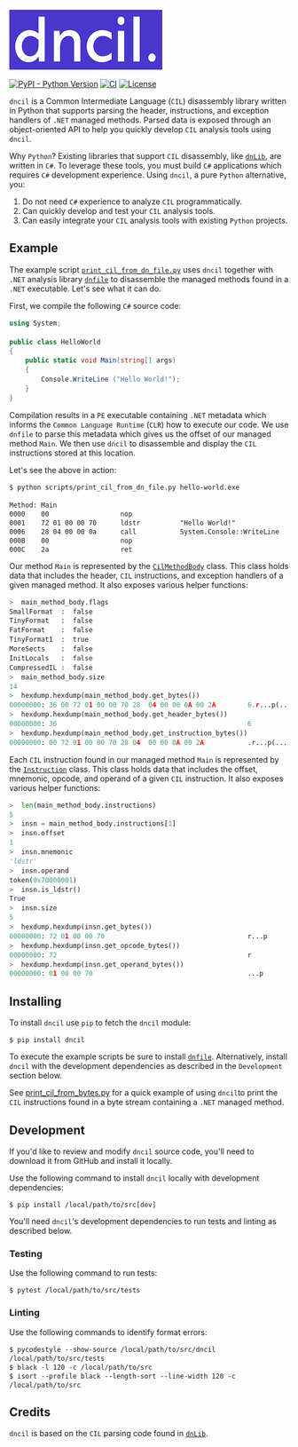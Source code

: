 ![dncil](./.github/dncil.png)

[![PyPI - Python Version](https://img.shields.io/pypi/pyversions/dncil)](https://pypi.org/project/dncil)
[![CI](https://github.com/mandiant/dncil/actions/workflows/tests.yml/badge.svg)](https://github.com/mandiant/dncil/actions/workflows/tests.yml)
[![License](https://img.shields.io/badge/license-Apache--2.0-green.svg)](LICENSE.txt)

`dncil` is a Common Intermediate Language (`CIL`) disassembly library written in Python that supports parsing the header, instructions, and exception handlers of `.NET` managed methods. Parsed data is exposed through an object-oriented API to help you quickly develop `CIL` analysis tools using `dncil`.

Why `Python`? Existing libraries that support `CIL` disassembly, like [`dnLib`](https://github.com/0xd4d/dnlib), are written in `C#`. To leverage these tools, you must build `C#` applications which requires `C#` development experience. Using `dncil`, a pure `Python` alternative, you:

1. Do not need `C#` experience to analyze `CIL` programmatically.
2. Can quickly develop and test your `CIL` analysis tools.
3. Can easily integrate your `CIL` analysis tools with existing `Python` projects.

## Example

The example script [`print_cil_from_dn_file.py`](scripts/print_cil_from_dn_file.py) uses `dncil` together with `.NET` analysis library [`dnfile`](https://github.com/malwarefrank/dnfile) to disassemble the managed methods found in a `.NET` executable. Let's see what it can do.

First, we compile the following `C#` source code:

```C#
using System;	

public class HelloWorld
{
    public static void Main(string[] args)
    {
        Console.WriteLine ("Hello World!");
    }
}
```

Compilation results in a `PE` executable containing `.NET` metadata which informs the `Common Language Runtime` (`CLR`) how to execute our code. We use `dnfile` to parse this metadata which gives us the offset of our managed method `Main`. We then use `dncil` to disassemble and display the `CIL` instructions stored at this location.

Let's see the above in action:

```
$ python scripts/print_cil_from_dn_file.py hello-world.exe 

Method: Main
0000    00                  nop            
0001    72 01 00 00 70      ldstr          "Hello World!"
0006    28 04 00 00 0a      call           System.Console::WriteLine
000B    00                  nop            
000C    2a                  ret            
```

Our method `Main` is represented by the [`CilMethodBody`](dncil/cil/body/__init__.py) class. This class holds data that includes the header, `CIL` instructions, and exception handlers of a given managed method. It also exposes various helper functions:

```Python
>  main_method_body.flags
SmallFormat  :  false
TinyFormat   :  false
FatFormat    :  false
TinyFormat1  :  true
MoreSects    :  false
InitLocals   :  false
CompressedIL :  false
>  main_method_body.size
14
>  hexdump.hexdump(main_method_body.get_bytes())
00000000: 36 00 72 01 00 00 70 28  04 00 00 0A 00 2A        6.r...p(.....*
>  hexdump.hexdump(main_method_body.get_header_bytes())
00000000: 36                                                6
>  hexdump.hexdump(main_method_body.get_instruction_bytes())
00000000: 00 72 01 00 00 70 28 04  00 00 0A 00 2A           .r...p(.....*
```

Each `CIL` instruction found in our managed method `Main` is represented by the [`Instruction`](dncil/cil/instruction.py) class. This class holds data that includes the offset, mnemonic, opcode, and operand of a given `CIL` instruction. It also exposes various helper functions:

```Python
>  len(main_method_body.instructions)
5
>  insn = main_method_body.instructions[1]
>  insn.offset
1
>  insn.mnemonic
'ldstr'
>  insn.operand
token(0x70000001)
>  insn.is_ldstr()
True
>  insn.size
5
>  hexdump.hexdump(insn.get_bytes())
00000000: 72 01 00 00 70                                    r...p
>  hexdump.hexdump(insn.get_opcode_bytes())
00000000: 72                                                r
>  hexdump.hexdump(insn.get_operand_bytes())
00000000: 01 00 00 70                                       ...p
```

## Installing

To install `dncil` use `pip` to fetch the `dncil` module:

```
$ pip install dncil
```

To execute the example scripts be sure to install [`dnfile`](https://github.com/malwarefrank/dnfile). Alternatively, install `dncil` with the development dependencies as described in the `Development` section below.

See [print_cil_from_bytes.py](scripts/print_cil_from_bytes.py) for a quick example of using `dncil`to print the `CIL` instructions found in a byte stream containing a `.NET` managed method.

## Development

If you'd like to review and modify `dncil` source code, you'll need to download it from GitHub and install it locally. 

Use the following command to install `dncil` locally with development dependencies:

```
$ pip install /local/path/to/src[dev]
```

You'll need `dncil`'s development dependencies to run tests and linting as described below.

### Testing

Use the following command to run tests:

```
$ pytest /local/path/to/src/tests
```

### Linting

Use the following commands to identify format errors:

```
$ pycodestyle --show-source /local/path/to/src/dncil /local/path/to/src/tests
$ black -l 120 -c /local/path/to/src
$ isort --profile black --length-sort --line-width 120 -c /local/path/to/src
```

## Credits

`dncil` is based on the `CIL` parsing code found in [`dnLib`](https://github.com/0xd4d/dnlib).
